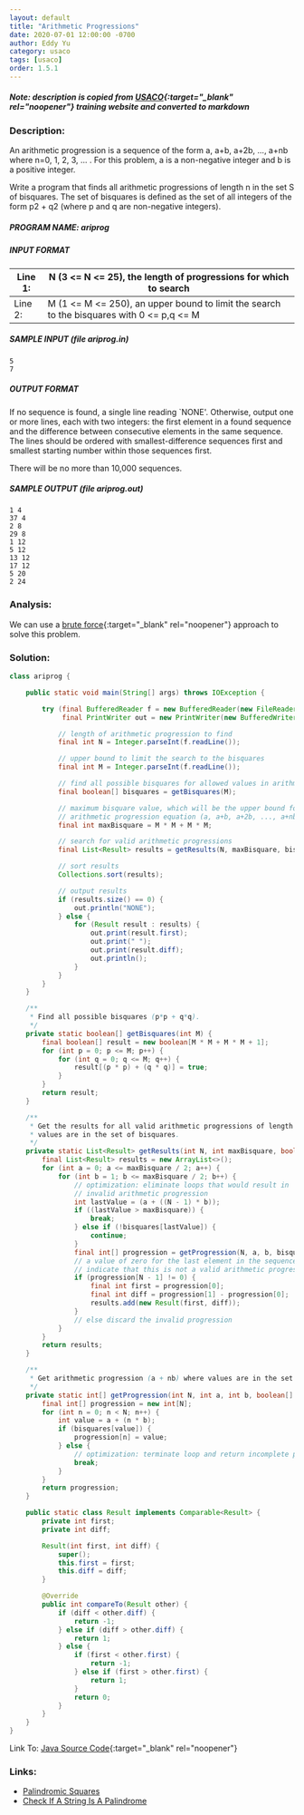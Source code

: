 ```yaml
---
layout: default
title: "Arithmetic Progressions"
date: 2020-07-01 12:00:00 -0700
author: Eddy Yu
category: usaco
tags: [usaco]
order: 1.5.1
---
```


##### Note: description is copied from [USACO](http://www.usaco.org/){:target="_blank" rel="noopener"} training website and converted to markdown

### Description:
An arithmetic progression is a sequence of the form a, a+b, a+2b, ..., a+nb 
where n=0, 1, 2, 3, ... . For this problem, a is a non-negative integer and b 
is a positive integer.

Write a program that finds all arithmetic progressions of length n in the set S
of bisquares. The set of bisquares is defined as the set of all integers of the 
form p2 + q2 (where p and q are non-negative integers).

##### PROGRAM NAME: ariprog

##### INPUT FORMAT

Line 1: | N (3 <= N <= 25), the length of progressions for which to search
--------|---------------------
Line 2: | M (1 <= M <= 250), an upper bound to limit the search to the bisquares with 0 <= p,q <= M

##### SAMPLE INPUT (file ariprog.in)
```
5
7
```

##### OUTPUT FORMAT
If no sequence is found, a single line reading `NONE'. Otherwise, output one or 
more lines, each with two integers: the first element in a found sequence and 
the difference between consecutive elements in the same sequence. The lines 
should be ordered with smallest-difference sequences first and smallest 
starting number within those sequences first.

There will be no more than 10,000 sequences.

##### SAMPLE OUTPUT (file ariprog.out)
```
1 4
37 4
2 8
29 8
1 12
5 12
13 12
17 12
5 20
2 24
```

### Analysis:
We can use a [brute force](https://en.wikipedia.org/wiki/Brute-force_search){:target="_blank" rel="noopener"} 
approach to solve this problem.
    
### Solution:
```java
class ariprog {

    public static void main(String[] args) throws IOException {

        try (final BufferedReader f = new BufferedReader(new FileReader("ariprog.in"));
             final PrintWriter out = new PrintWriter(new BufferedWriter(new FileWriter("ariprog.out")))) {

            // length of arithmetic progression to find
            final int N = Integer.parseInt(f.readLine());

            // upper bound to limit the search to the bisquares
            final int M = Integer.parseInt(f.readLine());

            // find all possible bisquares for allowed values in arithmetic progression
            final boolean[] bisquares = getBisquares(M);

            // maximum bisquare value, which will be the upper bound for 'a' and 'b' in the
            // arithmetic progression equation (a, a+b, a+2b, ..., a+nb)
            final int maxBisquare = M * M + M * M;

            // search for valid arithmetic progressions
            final List<Result> results = getResults(N, maxBisquare, bisquares);

            // sort results
            Collections.sort(results);

            // output results
            if (results.size() == 0) {
                out.println("NONE");
            } else {
                for (Result result : results) {
                    out.print(result.first);
                    out.print(" ");
                    out.print(result.diff);
                    out.println();
                }
            }
        }
    }

    /**
     * Find all possible bisquares (p*p + q*q).
     */
    private static boolean[] getBisquares(int M) {
        final boolean[] result = new boolean[M * M + M * M + 1];
        for (int p = 0; p <= M; p++) {
            for (int q = 0; q <= M; q++) {
                result[(p * p) + (q * q)] = true;
            }
        }
        return result;
    }

    /**
     * Get the results for all valid arithmetic progressions of length N whose
     * values are in the set of bisquares.
     */
    private static List<Result> getResults(int N, int maxBisquare, boolean[] bisquares) {
        final List<Result> results = new ArrayList<>();
        for (int a = 0; a <= maxBisquare / 2; a++) {
            for (int b = 1; b <= maxBisquare / 2; b++) {
                // optimization: eliminate loops that would result in
                // invalid arithmetic progression
                int lastValue = (a + ((N - 1) * b));
                if ((lastValue > maxBisquare)) {
                    break;
                } else if (!bisquares[lastValue]) {
                    continue;
                }
                final int[] progression = getProgression(N, a, b, bisquares);
                // a value of zero for the last element in the sequence would
                // indicate that this is not a valid arithmetic progression
                if (progression[N - 1] != 0) {
                    final int first = progression[0];
                    final int diff = progression[1] - progression[0];
                    results.add(new Result(first, diff));
                }
                // else discard the invalid progression
            }
        }
        return results;
    }

    /**
     * Get arithmetic progression (a + nb) where values are in the set of bisquares.
     */
    private static int[] getProgression(int N, int a, int b, boolean[] bisquares) {
        final int[] progression = new int[N];
        for (int n = 0; n < N; n++) {
            int value = a + (n * b);
            if (bisquares[value]) {
                progression[n] = value;
            } else {
                // optimization: terminate loop and return incomplete progression
                break;
            }
        }
        return progression;
    }

    public static class Result implements Comparable<Result> {
        private int first;
        private int diff;

        Result(int first, int diff) {
            super();
            this.first = first;
            this.diff = diff;
        }

        @Override
        public int compareTo(Result other) {
            if (diff < other.diff) {
                return -1;
            } else if (diff > other.diff) {
                return 1;
            } else {
                if (first < other.first) {
                    return -1;
                } else if (first > other.first) {
                    return 1;
                }
                return 0;
            }
        }
    }
}
``` 
Link To: [Java Source Code](https://github.com/eddycyu/usaco/blob/master/src/ariprog.java){:target="_blank" rel="noopener"}

### Links:
* [Palindromic Squares](/usaco/palsquare)
* [Check If A String Is A Palindrome](/blog/check-if-a-string-is-a-palindrome)
